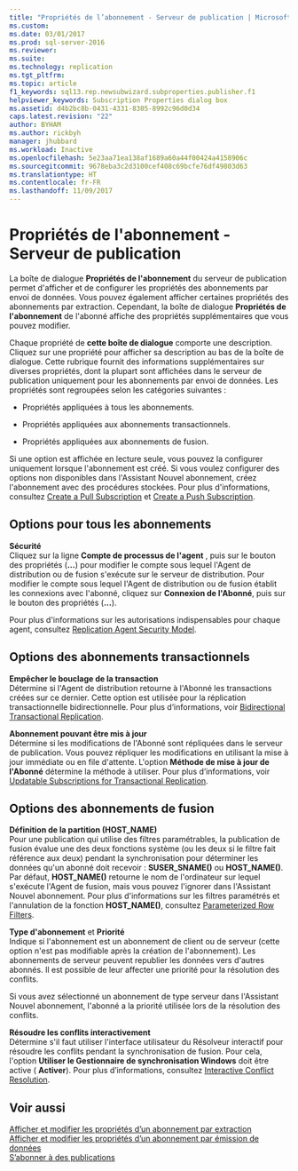 ```yaml
---
title: "Propriétés de l’abonnement - Serveur de publication | Microsoft Docs"
ms.custom: 
ms.date: 03/01/2017
ms.prod: sql-server-2016
ms.reviewer: 
ms.suite: 
ms.technology: replication
ms.tgt_pltfrm: 
ms.topic: article
f1_keywords: sql13.rep.newsubwizard.subproperties.publisher.f1
helpviewer_keywords: Subscription Properties dialog box
ms.assetid: d4b2bc8b-0431-4331-8305-8992c96d0d34
caps.latest.revision: "22"
author: BYHAM
ms.author: rickbyh
manager: jhubbard
ms.workload: Inactive
ms.openlocfilehash: 5e23aa71ea138af1689a60a44f00424a4158906c
ms.sourcegitcommit: 9678eba3c2d3100cef408c69bcfe76df49803d63
ms.translationtype: HT
ms.contentlocale: fr-FR
ms.lasthandoff: 11/09/2017
---
```

# <a name="subscription-properties---publisher"></a>Propriétés de l'abonnement - Serveur de publication
  La boîte de dialogue **Propriétés de l'abonnement** du serveur de publication permet d'afficher et de configurer les propriétés des abonnements par envoi de données. Vous pouvez également afficher certaines propriétés des abonnements par extraction. Cependant, la boîte de dialogue **Propriétés de l'abonnement** de l'abonné affiche des propriétés supplémentaires que vous pouvez modifier.  
  
 Chaque propriété de **cette boîte de dialogue** comporte une description. Cliquez sur une propriété pour afficher sa description au bas de la boîte de dialogue. Cette rubrique fournit des informations supplémentaires sur diverses propriétés, dont la plupart sont affichées dans le serveur de publication uniquement pour les abonnements par envoi de données. Les propriétés sont regroupées selon les catégories suivantes :  
  
-   Propriétés appliquées à tous les abonnements.  
  
-   Propriétés appliquées aux abonnements transactionnels.  
  
-   Propriétés appliquées aux abonnements de fusion.  
  
 Si une option est affichée en lecture seule, vous pouvez la configurer uniquement lorsque l'abonnement est créé. Si vous voulez configurer des options non disponibles dans l'Assistant Nouvel abonnement, créez l'abonnement avec des procédures stockées. Pour plus d'informations, consultez [Create a Pull Subscription](../../relational-databases/replication/create-a-pull-subscription.md) et [Create a Push Subscription](../../relational-databases/replication/create-a-push-subscription.md).  
  
## <a name="options-for-all-subscriptions"></a>Options pour tous les abonnements  
 **Sécurité**  
 Cliquez sur la ligne **Compte de processus de l'agent** , puis sur le bouton des propriétés (**...**) pour modifier le compte sous lequel l'Agent de distribution ou de fusion s'exécute sur le serveur de distribution. Pour modifier le compte sous lequel l'Agent de distribution ou de fusion établit les connexions avec l'abonné, cliquez sur **Connexion de l'Abonné**, puis sur le bouton des propriétés (**...**).  
  
 Pour plus d'informations sur les autorisations indispensables pour chaque agent, consultez [Replication Agent Security Model](../../relational-databases/replication/security/replication-agent-security-model.md).  
  
## <a name="options-for-transactional-subscriptions"></a>Options des abonnements transactionnels  
 **Empêcher le bouclage de la transaction**  
 Détermine si l'Agent de distribution retourne à l'Abonné les transactions créées sur ce dernier. Cette option est utilisée pour la réplication transactionnelle bidirectionnelle. Pour plus d’informations, voir [Bidirectional Transactional Replication](../../relational-databases/replication/transactional/bidirectional-transactional-replication.md).  
  
 **Abonnement pouvant être mis à jour**  
 Détermine si les modifications de l'Abonné sont répliquées dans le serveur de publication. Vous pouvez répliquer les modifications en utilisant la mise à jour immédiate ou en file d'attente. L'option **Méthode de mise à jour de l'Abonné** détermine la méthode à utiliser. Pour plus d’informations, voir [Updatable Subscriptions for Transactional Replication](../../relational-databases/replication/transactional/updatable-subscriptions-for-transactional-replication.md).  
  
## <a name="options-for-merge-subscriptions"></a>Options des abonnements de fusion  
 **Définition de la partition (HOST_NAME)**  
 Pour une publication qui utilise des filtres paramétrables, la publication de fusion évalue une des deux fonctions système (ou les deux si le filtre fait référence aux deux) pendant la synchronisation pour déterminer les données qu'un abonné doit recevoir : **SUSER_SNAME()** ou **HOST_NAME()**. Par défaut, **HOST_NAME()** retourne le nom de l'ordinateur sur lequel s'exécute l'Agent de fusion, mais vous pouvez l'ignorer dans l'Assistant Nouvel abonnement. Pour plus d'informations sur les filtres paramétrés et l'annulation de la fonction **HOST_NAME()**, consultez [Parameterized Row Filters](../../relational-databases/replication/merge/parameterized-filters-parameterized-row-filters.md).  
  
 **Type d'abonnement** et **Priorité**  
 Indique si l'abonnement est un abonnement de client ou de serveur (cette option n'est pas modifiable après la création de l'abonnement). Les abonnements de serveur peuvent republier les données vers d'autres abonnés. Il est possible de leur affecter une priorité pour la résolution des conflits.  
  
 Si vous avez sélectionné un abonnement de type serveur dans l'Assistant Nouvel abonnement, l'abonné a la priorité utilisée lors de la résolution des conflits.  
  
 **Résoudre les conflits interactivement**  
 Détermine s'il faut utiliser l'interface utilisateur du Résolveur interactif pour résoudre les conflits pendant la synchronisation de fusion. Pour cela, l'option **Utiliser le Gestionnaire de synchronisation Windows** doit être active ( **Activer**). Pour plus d’informations, consultez [Interactive Conflict Resolution](../../relational-databases/replication/merge/advanced-merge-replication-conflict-interactive-resolution.md).  
  
## <a name="see-also"></a>Voir aussi  
 [Afficher et modifier les propriétés d’un abonnement par extraction](../../relational-databases/replication/view-and-modify-pull-subscription-properties.md)   
 [Afficher et modifier les propriétés d’un abonnement par émission de données](../../relational-databases/replication/view-and-modify-push-subscription-properties.md)   
 [S’abonner à des publications](../../relational-databases/replication/subscribe-to-publications.md)  
  
  
